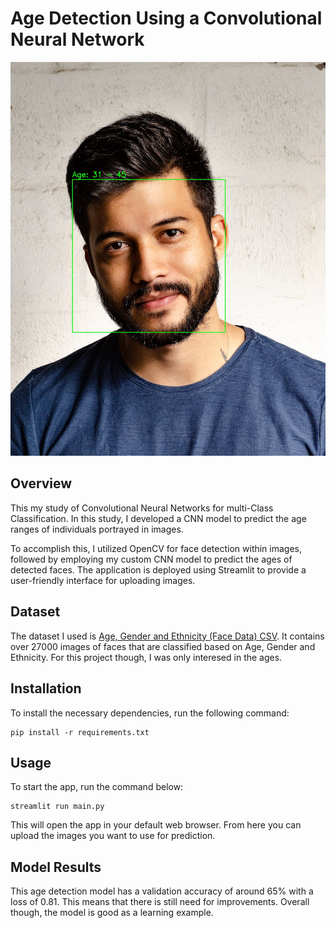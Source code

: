 # Age Detection Using a Convolutional Neural Network

<p align='center'>
<img src='./assets/example_prediction.jpg'>
</p>

## Overview
This my study of Convolutional Neural Networks for multi-Class Classification. In this study, I developed a CNN model to predict the age ranges of individuals portrayed in images. 

To accomplish this, I utilized OpenCV for face detection within images, followed by employing my custom CNN model to predict the ages of detected faces. The application is deployed using Streamlit to provide a user-friendly interface for uploading images.

## Dataset
The dataset I used is [Age, Gender and Ethnicity (Face Data) CSV](https://www.kaggle.com/datasets/nipunarora8/age-gender-and-ethnicity-face-data-csv). It contains over 27000 images of faces that are classified based on Age, Gender and Ethnicity. For this project though, I was only interesed in the ages.

## Installation
To install the necessary dependencies, run the following command:

```
pip install -r requirements.txt
```

## Usage
To start the app, run the command below:
```
streamlit run main.py
```

This will open the app in your default web browser. From here you can upload the images you want to use for prediction.

## Model Results
This age detection model has a validation accuracy of around 65% with a loss of 0.81. This means that there is still need for improvements. Overall though, the model is good as a learning example.


 
